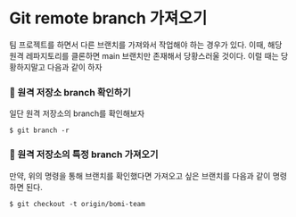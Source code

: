 #  Git remote branch 가져오기

팀 프로젝트를 하면서 다른 브랜치를 가져와서 작업해야 하는 경우가 있다. 이때, 해당 원격 레파지토리를 클론하면 
main 브랜치만 존재해서 당황스러울 것이다. 이럴 때는 당황하지말고 다음과 같이 하자

<h3>📌 원격 저장소 branch 확인하기</h3>

일단 원격 저장소의 branch를 확인해보자

```
$ git branch -r
```

<h3>📌 원격 저장소의 특정 branch 가져오기</h3>

만약, 위의 명령을 통해 브랜치를 확인했다면 가져오고 싶은 브랜치를 다음과 같이 명령하면 된다.

```
$ git checkout -t origin/bomi-team
```
